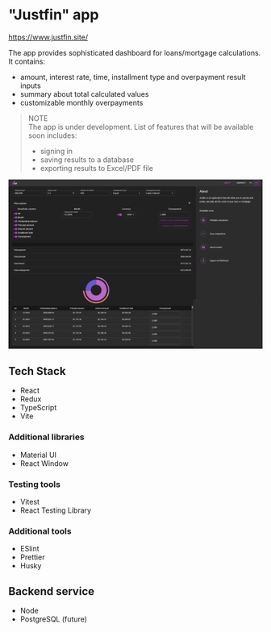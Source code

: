 # "Justfin" app

https://www.justfin.site/

The app provides sophisticated dashboard for loans/mortgage calculations.
It contains:

-   amount, interest rate, time, installment type and overpayment result inputs
-   summary about total calculated values
-   customizable monthly overpayments

> NOTE  
> The app is under development. List of features that will be available soon includes:
>
> -   signing in
> -   saving results to a database
> -   exporting results to Excel/PDF file

![Alt text](src/assets/app.png?raw=true 'Justfin app screenshoot')

## Tech Stack

-   React
-   Redux
-   TypeScript
-   Vite

### Additional libraries

-   Material UI
-   React Window

### Testing tools

-   Vitest
-   React Testing Library

### Additional tools

-   ESlint
-   Prettier
-   Husky

## Backend service

-   Node
-   PostgreSQL (future)
